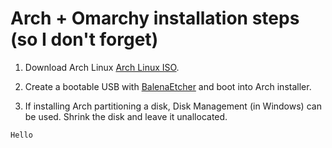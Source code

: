 # Arch + Omarchy installation steps (so I don't forget)

1. Download Arch Linux [Arch Linux ISO](https://mirrors.atlas.net.co/archlinux/iso/2025.08.01/archlinux-2025.08.01-x86_64.iso).

2. Create a bootable USB with [BalenaEtcher](https://etcher.balena.io/) and boot into Arch installer.

3. If installing Arch partitioning a disk, Disk Management (in Windows) can be used. Shrink the disk and leave it
   unallocated.




```
Hello
```
